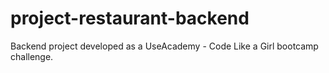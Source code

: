 # project-restaurant-backend
Backend project developed as a UseAcademy - Code Like a Girl bootcamp challenge.

